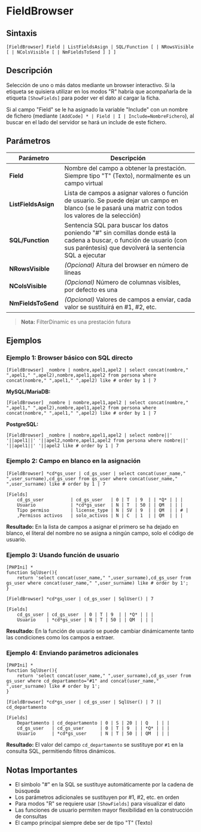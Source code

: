 # FieldBrowser

## Sintaxis

```
[FieldBrowser] Field | ListFieldsAsign | SQL/Function [ | NRowsVisible [ | NColsVisible [ | NmFieldsToSend ] ] ]
```

## Descripción

Selección de uno o más datos mediante un browser interactivo. Si la etiqueta se quisiera utilizar en los modos "R" habría que acompañarla de la etiqueta `[ShowFields]` para poder ver el dato al cargar la ficha.

Si al campo "Field" se le ha asignado la variable "Include" con un nombre de fichero (mediante `[AddCode] * | Field | I | Include=NombreFichero`), al buscar en el lado del servidor se hará un include de este fichero.

## Parámetros

| Parámetro | Descripción |
|-----------|-------------|
| **Field** | Nombre del campo a obtener la prestación. Siempre tipo "T" (Texto), normalmente es un campo virtual |
| **ListFieldsAsign** | Lista de campos a asignar valores o función de usuario. Se puede dejar un campo en blanco (se le pasará una matriz con todos los valores de la selección) |
| **SQL/Function** | Sentencia SQL para buscar los datos poniendo "#" sin comillas donde está la cadena a buscar, o función de usuario (con sus paréntesis) que devolverá la sentencia SQL a ejecutar |
| **NRowsVisible** | *(Opcional)* Altura del browser en número de líneas |
| **NColsVisible** | *(Opcional)* Número de columnas visibles, por defecto es una |
| **NmFieldsToSend** | *(Opcional)* Valores de campos a enviar, cada valor se sustituirá en #1, #2, etc. |

> **Nota:** FilterDinamic es una prestación futura

## Ejemplos

### Ejemplo 1: Browser básico con SQL directo

```
[FieldBrowser] _nombre | nombre,apel1,apel2 | select concat(nombre," ",apel1," ",apel2),nombre,apel1,apel2 from persona where concat(nombre," ",apel1," ",apel2) like # order by 1 | 7
```

**MySQL/MariaDB:**
```
[FieldBrowser] _nombre | nombre,apel1,apel2 | select concat(nombre," ",apel1," ",apel2),nombre,apel1,apel2 from persona where concat(nombre," ",apel1," ",apel2) like # order by 1 | 7
```

**PostgreSQL:**
```
[FieldBrowser] _nombre | nombre,apel1,apel2 | select nombre||' '||apel1||' '||apel2,nombre,apel1,apel2 from persona where nombre||' '||apel1||' '||apel2 like # order by 1 | 7
```

### Ejemplo 2: Campo en blanco en la asignación

```
[FieldBrowser] *cd*gs_user | cd_gs_user | select concat(user_name," ",user_surname),cd_gs_user from gs_user where concat(user_name," ",user_surname) like # order by 1 | 7

[Fields]
    cd_gs_user          | cd_gs_user   | 0 | T  | 9  | | *Q* | | |
    Usuario             | *cd*gs_user  | N | T  | 50 | | QM  | | |
    Tipo permiso        | license_type | N | SV | 9  | | QM  | | # |
    ,Permisos activos   | solo_activos | N | C  | 1  | | QM  | | |
```

**Resultado:** En la lista de campos a asignar el primero se ha dejado en blanco, el literal del nombre no se asigna a ningún campo, solo el código de usuario.

### Ejemplo 3: Usando función de usuario

```
[PHPIni] *
function SqlUser(){
    return 'select concat(user_name," ",user_surname),cd_gs_user from gs_user where concat(user_name," ",user_surname) like # order by 1';
}

[FieldBrowser] *cd*gs_user | cd_gs_user | SqlUser() | 7

[Fields]
    cd_gs_user | cd_gs_user  | 0 | T | 9  | | *Q* | | |
    Usuario    | *cd*gs_user | N | T | 50 | | QM  | | |
```

**Resultado:** En la función de usuario se puede cambiar dinámicamente tanto las condiciones como los campos a extraer.

### Ejemplo 4: Enviando parámetros adicionales

```
[PHPIni] *
function SqlUser(){
    return 'select concat(user_name," ",user_surname),cd_gs_user from gs_user where cd_departamento="#1" and concat(user_name," ",user_surname) like # order by 1';
}

[FieldBrowser] *cd*gs_user | cd_gs_user | SqlUser() | 7 || cd_departamento

[Fields]
    Departamento | cd_departamento | 0 | S | 20 | | Q   | | |
    cd_gs_user   | cd_gs_user      | 0 | T | 9  | | *Q* | | |
    Usuario      | *cd*gs_user     | N | T | 50 | | QM  | | |
```

**Resultado:** El valor del campo `cd_departamento` se sustituye por `#1` en la consulta SQL, permitiendo filtros dinámicos.

## Notas Importantes

- El símbolo "#" en la SQL se sustituye automáticamente por la cadena de búsqueda
- Los parámetros adicionales se sustituyen por #1, #2, etc. en orden
- Para modos "R" se requiere usar `[ShowFields]` para visualizar el dato
- Las funciones de usuario permiten mayor flexibilidad en la construcción de consultas
- El campo principal siempre debe ser de tipo "T" (Texto)